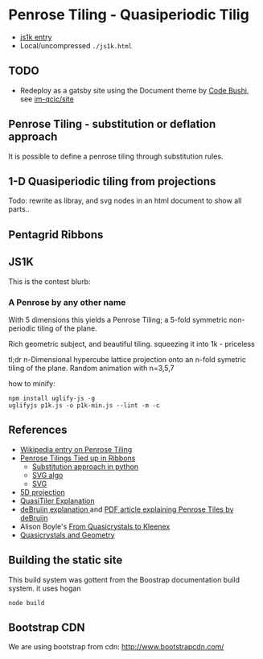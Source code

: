 # Penrose Tiling - Quasiperiodic Tilig

- [js1k entry](https://js1k.com/2013-spring/demo/1437)
- Local/uncompressed `./js1k.html`

## TODO

- Redeploy as a gatsby site using  the Document theme  by [Code Bushi](https://codebushi.com/gatsby-starters-and-themes/), see [im-qcic/site](https://github.com/daneroo/im-qcic/tree/master/packages/site)

## Penrose Tiling - substitution or deflation approach
It is possible to define a penrose tiling through substitution rules.

## 1-D Quasiperiodic tiling from projections
Todo: rewrite as libray, and svg nodes in an html document to show all parts..

## Pentagrid Ribbons

## JS1K
This is the contest blurb:

### A Penrose by any other name

With 5 dimensions this yields a Penrose Tiling;
a 5-fold symmetric non-periodic tiling of the plane.

Rich geometric subject, and beautiful tiling.
squeezing it into 1k - priceless 

tl;dr
n-Dimensional hypercube lattice projection onto an n-fold symetric tiling of the plane.
Random animation with n=3,5,7

how to minify:

	npm install uglify-js -g
	uglifyjs p1k.js -o p1k-min.js --lint -m -c

## References

* [Wikipedia entry on Penrose Tiling](http://en.wikipedia.org/wiki/Penrose_tiling)
* [Penrose Tilings Tied up in Ribbons](http://www.ams.org/samplings/feature-column/fcarc-ribbons)
    * [Substitution approach in python](http://preshing.com/20110831/penrose-tiling-explained)
    * [SVG algo](http://www.intertwingly.net/blog/2006/07/06/Penrose-Tiling)
    * [SVG](http://intertwingly.net/stories/2006/07/06/penroseTiling.svg)
* [5D projection](http://www.quadibloc.com/math/pen06.htm)
* [QuasiTiler Explanation](http://www.geom.uiuc.edu/apps/quasitiler/)
* [deBruijn explanation ](http://gregegan.customer.netspace.net.au/APPLETS/12/12.html) and [PDF article explaining Penrose Tiles by deBruijn](http://alexandria.tue.nl/repository/freearticles/597566.pdf)
* Alison Boyle's [From Quasicrystals to Kleenex](http://plus.maths.org/content/os/issue16/features/penrose/index)
* [Quasicrystals and Geometry](http://www.google.ca/url?sa=t&rct=j&q=&esrc=s&source=web&cd=1&ved=0CFIQFjAA&url=http%3A%2F%2Fciteseerx.ist.psu.edu%2Fviewdoc%2Fdownload%3Fdoi%3D10.1.1.29.2830%26rep%3Drep1%26type%3Dpdf&ei=fmbvT8mmDIXp6wHi64mDBg&usg=AFQjCNG5tU2s2qmiN2_waEomglX5hLh8kw)


## Building the static site
This build system was gottent from the Boostrap documentation build system. it uses hogan

    node build
    
## Bootstrap CDN
We are using bootstrap from cdn: http://www.bootstrapcdn.com/
